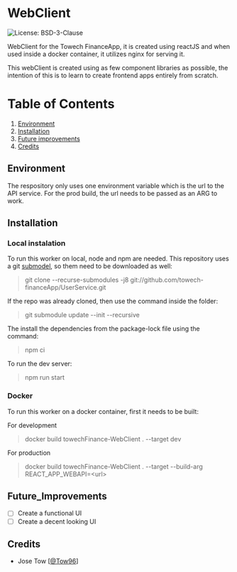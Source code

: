 # WebClient

![License: BSD-3-Clause](https://img.shields.io/github/license/towech-financeApp/WebClient)

WebClient for the Towech FinanceApp, it is created using reactJS and when used inside
a docker container, it utilizes nginx for serving it.

This webClient is created using as few component libraries as possible, the intention of this 
is to learn to create frontend apps entirely from scratch.

# Table of Contents
1. [Environment](#Environment)
2. [Installation](#Installation)
3. [Future improvements](#Future_Improvements)
4. [Credits](#Credits)

## Environment
The respository only uses one environment variable which is the url to the API service.
For the prod build, the url needs to be passed as an ARG to work.

## Installation

### Local instalation
To run this worker on local, node and npm are needed. This repository uses a git 
[submodel](https://github.com/towech-financeApp/Models), so them need to be downloaded 
as well: 

> git clone --recurse-submodules -j8 git://github.com/towech-financeApp/UserService.git

If the repo was already cloned, then use the command inside the folder:
> git submodule update --init --recursive

The install the dependencies from the package-lock file using the command:
> npm ci

To run the dev server:
> npm run start

### Docker
To run this worker on a docker container, first it needs to be built:

For development
> docker build towechFinance-WebClient . --target dev

For production
> docker build towechFinance-WebClient . --target --build-arg REACT_APP_WEBAPI=\<url>

## Future_Improvements
- [ ] Create a functional UI
- [ ] Create a decent looking UI

## Credits
- Jose Tow [[@Tow96](https://github.com/Tow96)]
